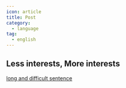 ```yaml
---
icon: article
title: Post
category:
  - language
tag:
  - english
---
```


## Less interests, More interests

[long and difficult sentence](/eng/sentence)
